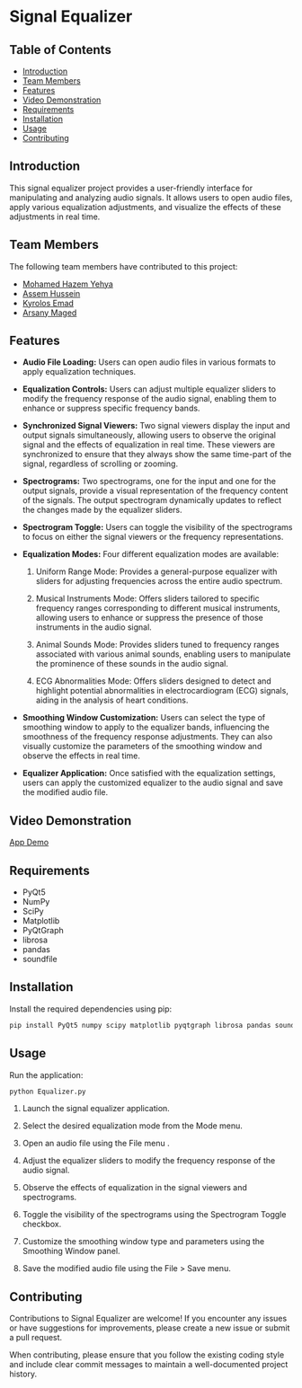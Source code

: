 # Signal Equalizer

## Table of Contents

- [Introduction](#introduction)
- [Team Members](#Team-Members)
- [Features](#features)
- [Video Demonstration](#Video-Demonstration)
- [Requirements](#requirements)
- [Installation](#installation)
- [Usage](#usage)
- [Contributing](#contributing)

## Introduction
This signal equalizer project provides a user-friendly interface for manipulating and analyzing audio signals. It allows users to open audio files, apply various equalization adjustments, and visualize the effects of these adjustments in real time.

## Team Members
The following team members have contributed to this project:
- [Mohamed Hazem Yehya](https://github.com/Mohamed-hazem-mahrous)
- [Assem Hussein](https://github.com/RushingBlast)
- [Kyrolos Emad](https://github.com/kyrillos-emad)
- [Arsany Maged](https://github.com/Arsany07)


## Features
-   **Audio File Loading:** Users can open audio files in various formats to apply equalization techniques.
    
-   **Equalization Controls:** Users can adjust multiple equalizer sliders to modify the frequency response of the audio signal, enabling them to enhance or suppress specific frequency bands.
    
-   **Synchronized Signal Viewers:** Two signal viewers display the input and output signals simultaneously, allowing users to observe the original signal and the effects of equalization in real time. These viewers are synchronized to ensure that they always show the same time-part of the signal, regardless of scrolling or zooming.
    
-   **Spectrograms:** Two spectrograms, one for the input and one for the output signals, provide a visual representation of the frequency content of the signals. The output spectrogram dynamically updates to reflect the changes made by the equalizer sliders.
    
-   **Spectrogram Toggle:** Users can toggle the visibility of the spectrograms to focus on either the signal viewers or the frequency representations.
    
-   **Equalization Modes:** Four different equalization modes are available:
    
    1.  Uniform Range Mode: Provides a general-purpose equalizer with sliders for adjusting frequencies across the entire audio spectrum.
        
    2.  Musical Instruments Mode: Offers sliders tailored to specific frequency ranges corresponding to different musical instruments, allowing users to enhance or suppress the presence of those instruments in the audio signal.
        
    3.  Animal Sounds Mode: Provides sliders tuned to frequency ranges associated with various animal sounds, enabling users to manipulate the prominence of these sounds in the audio signal.
        
    4.  ECG Abnormalities Mode: Offers sliders designed to detect and highlight potential abnormalities in electrocardiogram (ECG) signals, aiding in the analysis of heart conditions.
        
    
-   **Smoothing Window Customization:** Users can select the type of smoothing window to apply to the equalizer bands, influencing the smoothness of the frequency response adjustments. They can also visually customize the parameters of the smoothing window and observe the effects in real time.
    
-   **Equalizer Application:** Once satisfied with the equalization settings, users can apply the customized equalizer to the audio signal and save the modified audio file.


## Video Demonstration
[App Demo](https://github.com/Mohamed-hazem-mahrous/Signal-Equalizer/assets/94749599/ac998a89-ee3d-4477-93f2-71f4771dab47)



## Requirements
- PyQt5
- NumPy
- SciPy
- Matplotlib
- PyQtGraph
- librosa
- pandas
- soundfile

## Installation
Install the required dependencies using pip:
```bash
pip install PyQt5 numpy scipy matplotlib pyqtgraph librosa pandas soundfile
```


## Usage
Run the application:
```bash
python Equalizer.py
```
1.  Launch the signal equalizer application.

2.  Select the desired equalization mode from the Mode menu.
    
3.  Open an audio file using the File menu .
    
4.  Adjust the equalizer sliders to modify the frequency response of the audio signal.
    
5.  Observe the effects of equalization in the signal viewers and spectrograms.
    
6.  Toggle the visibility of the spectrograms using the Spectrogram Toggle checkbox.
    
7.  Customize the smoothing window type and parameters using the Smoothing Window panel.
    
8.  Save the modified audio file using the File > Save menu.
    



## Contributing
Contributions to Signal Equalizer are welcome! If you encounter any issues or have suggestions for improvements, please create a new issue or submit a pull request.

When contributing, please ensure that you follow the existing coding style and include clear commit messages to maintain a well-documented project history.
